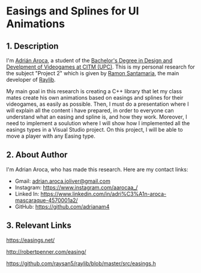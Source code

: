 # Easings and Splines for UI Animations

## 1. Description
I'm [Adrián Aroca](https://www.linkedin.com/in/adri%C3%A1n-aroca-mascaraque-4570001a2/), a student of the [Bachelor's Degree in Design and Develpment of Videogames at CITM (UPC)](https://www.citm.upc.edu/). This is my personal research for the subject "Project 2" which is given by [Ramon Santamaria](https://www.linkedin.com/in/raysan/), the main developer of [Raylib](https://www.raylib.com/).

My main goal in this research is creating a C++ library that let my class mates create his own animations based on easings and splines for their videogames, as easily as possible. Then, I must do a presentation where I will explain all the content i have prepared, in order to everyone can understand what an easing and spline is, and how they work. Moreover, I need to implement a soulution where I will show how I implemented all the easings types in a Visual Studio project. On this project, I will be able to move a player with any Easing type.

## 2. About Author
I'm Adrian Aroca, who has made this research. Here are my contact links:

- Gmail: [adrian.aroca.joliver@gmail.com](adrian.aroca.joliver@gmail.com)
- Instagram: https://www.instagram.com/aarocaa_/
- Linked In: https://www.linkedin.com/in/adri%C3%A1n-aroca-mascaraque-4570001a2/
- GitHub: https://github.com/adrianam4

## 3. Relevant Links

https://easings.net/

http://robertpenner.com/easing/

https://github.com/raysan5/raylib/blob/master/src/easings.h
